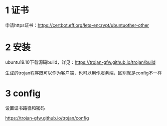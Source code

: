 # 1 证书

申请https证书：https://certbot.eff.org/lets-encrypt/ubuntuother-other

# 2 安装

ubuntu19.10下载源码build，详见：https://trojan-gfw.github.io/trojan/build

生成的trojan程序既可以作为客户端，也可以用作服务端，区别就是config不一样

# 3 config

设置证书路径和密码

https://trojan-gfw.github.io/trojan/config
